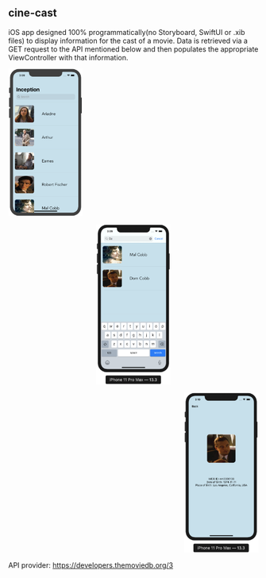 ## cine-cast

iOS app designed 100% programmatically(no Storyboard, SwiftUI or .xib files) to display information for the cast of a movie. Data is retrieved via a GET request to the API mentioned below and then populates the appropriate ViewController with that information. 

<p align="left">
  <img width="150" src="home.png">
</p>

<p align="center">
  <img width="150" src="search.png">
</p>

<p align="right">
  <img width="150" src="info.png">
</p>


API provider: https://developers.themoviedb.org/3 

